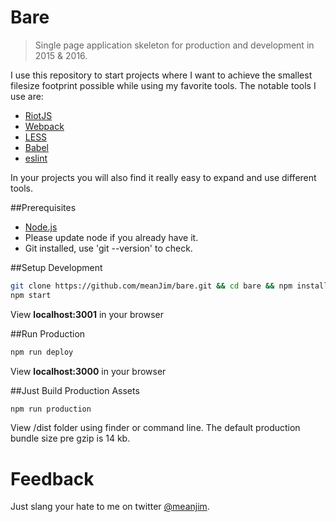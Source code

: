 # Bare
> Single page application skeleton for production and development in 2015 & 2016.

I use this repository to start projects where I want to achieve the smallest filesize footprint possible while using my favorite tools. The notable tools I use are:

* [RiotJS](http://riotjs.com/)
* [Webpack](https://webpack.github.io/)
* [LESS](https://github.com/less/less.js)
* [Babel](https://babeljs.io/)
* [eslint](http://eslint.org/)

In your projects you will also find it really easy to expand and use different tools.

##Prerequisites
* [Node.js](http://nodejs.org/)
* Please update node if you already have it.
* Git installed, use 'git --version' to check.

##Setup Development
```sh
git clone https://github.com/meanJim/bare.git && cd bare && npm install
npm start
```

View **localhost:3001** in your browser

##Run Production
```sh
npm run deploy
```

View **localhost:3000** in your browser

##Just Build Production Assets
```sh
npm run production
```

View /dist folder using finder or command line. The default production bundle size pre gzip is 14 kb.

# Feedback
Just slang your hate to me on twitter [@meanjim](https://www.twitter.com/meanjim).
